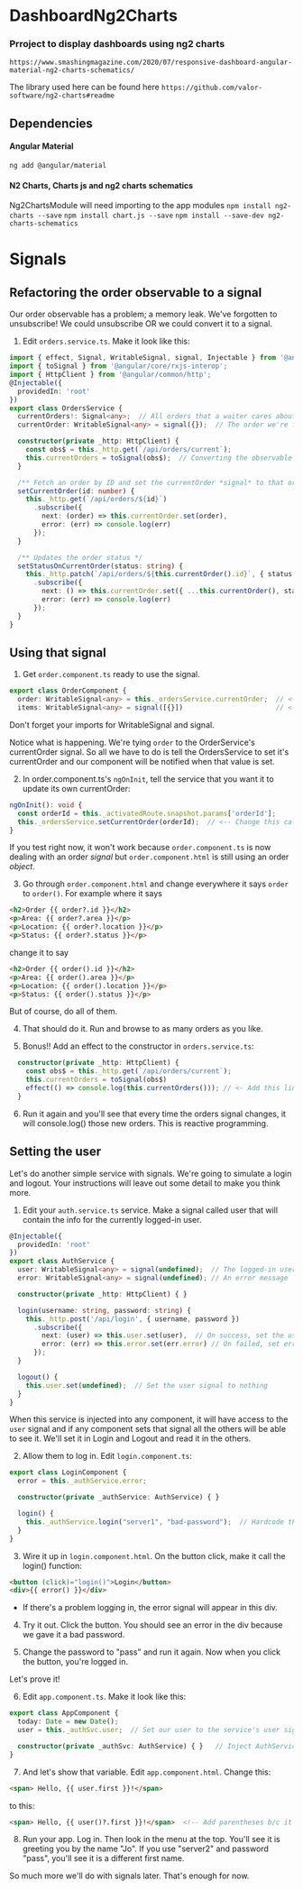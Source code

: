 # DashboardNg2Charts

### Prroject to display dashboards using ng2 charts
`https://www.smashingmagazine.com/2020/07/responsive-dashboard-angular-material-ng2-charts-schematics/`

The library used here can be found here
`https://github.com/valor-software/ng2-charts#readme`


## Dependencies

#### Angular Material
`ng add @angular/material`

#### N2 Charts, Charts js and ng2 charts schematics
Ng2ChartsModule will need importing to the app modules
`npm install ng2-charts --save`
`npm install chart.js --save`
`npm install --save-dev ng2-charts-schematics`









# Signals
<!-- Time: 20min -->

## Refactoring the order observable to a signal
Our order observable has a problem; a memory leak. We've forgotten to unsubscribe! We could  unsubscribe OR we could convert it to a signal.

1. Edit `orders.service.ts`. Make it look like this:
```typescript
import { effect, Signal, WritableSignal, signal, Injectable } from '@angular/core';
import { toSignal } from '@angular/core/rxjs-interop';
import { HttpClient } from '@angular/common/http';
@Injectable({
  providedIn: 'root'
})
export class OrdersService {
  currentOrders!: Signal<any>;  // All orders that a waiter cares about
  currentOrder: WritableSignal<any> = signal({});  // The order we're focusing on right now

  constructor(private _http: HttpClient) {
    const obs$ = this._http.get(`/api/orders/current`);
    this.currentOrders = toSignal(obs$);  // Converting the observable to a signal
  }

  /** Fetch an order by ID and set the currentOrder *signal* to that order. */
  setCurrentOrder(id: number) {
    this._http.get(`/api/orders/${id}`)
      .subscribe({
        next: (order) => this.currentOrder.set(order),
        error: (err) => console.log(err)
      });
  }

  /** Updates the order status */
  setStatusOnCurrentOrder(status: string) {
    this._http.patch(`/api/orders/${this.currentOrder().id}`, { status: status })
      .subscribe({
        next: () => this.currentOrder.set({ ...this.currentOrder(), status: status }),
        error: (err) => console.log(err)
      });
  }
}
```

## Using that signal
1. Get `order.component.ts` ready to use the signal.
```typescript
export class OrderComponent {
  order: WritableSignal<any> = this._ordersService.currentOrder;  // <-- Change this line
  items: WritableSignal<any> = signal([{}])                       // <-- Add this line
```
Don't forget your imports for WritableSignal and signal.

Notice what is happening. We're tying `order` to the OrderService's currentOrder signal. So all we have to do is tell the OrdersService to set it's currentOrder and our component will be notified when that value is set.

2. In order.component.ts's `ngOnInit`, tell the service that you want it to update its own currentOrder:
```typescript
ngOnInit(): void {
  const orderId = this._activatedRoute.snapshot.params['orderId'];
  this._ordersService.setCurrentOrder(orderId);  // <-- Change this call
}
```

If you test right now, it won't work because `order.component.ts` is now dealing with an order *signal* but `order.component.html` is still using an order *object*.

3. Go through `order.component.html` and change everywhere it says `order` to `order()`. For example where it says
```html
<h2>Order {{ order?.id }}</h2>
<p>Area: {{ order?.area }}</p>
<p>Location: {{ order?.location }}</p>
<p>Status: {{ order?.status }}</p>
```
change it to say
```html
<h2>Order {{ order().id }}</h2>
<p>Area: {{ order().area }}</p>
<p>Location: {{ order().location }}</p>
<p>Status: {{ order().status }}</p>
```
But of course, do all of them.

4. That should do it. Run and browse to as many orders as you like.

5. Bonus!! Add an effect to the constructor in `orders.service.ts`:
```typescript
  constructor(private _http: HttpClient) {
    const obs$ = this._http.get(`/api/orders/current`);
    this.currentOrders = toSignal(obs$)
    effect(() => console.log(this.currentOrders())); // <- Add this line
  }
```
6. Run it again and you'll see that every time the orders signal changes, it will console.log() those new orders. This is reactive programming.

## Setting the user
Let's do another simple service with signals. We're going to simulate a login and logout. Your instructions will leave out some detail to make you think more.

1. Edit your `auth.service.ts` service. Make a signal called user that will contain the info for the currently logged-in user.
```typescript
@Injectable({
  providedIn: 'root'
})
export class AuthService {
  user: WritableSignal<any> = signal(undefined);  // The logged-in user 
  error: WritableSignal<any> = signal(undefined); // An error message

  constructor(private _http: HttpClient) { }

  login(username: string, password: string) {
    this._http.post('/api/login', { username, password })
      .subscribe({
        next: (user) => this.user.set(user),  // On success, set the user signal
        error: (err) => this.error.set(err.error) // On failed, set error signal
      });
  }

  logout() {
    this.user.set(undefined);  // Set the user signal to nothing
  }
}
```
When this service is injected into any component, it will have access to the `user` signal and if any component sets that signal all the others will be able to see it. We'll set it in Login and Logout and read it in the others.

2. Allow them to log in. Edit `login.component.ts`:
```typescript
export class LoginComponent {
  error = this._authService.error;

  constructor(private _authService: AuthService) { }

  login() {
    this._authService.login("server1", "bad-password");  // Hardcode the credentials for now
  }
}
```

3. Wire it up in `login.component.html`. On the button click, make it call the login() function:
```html
<button (click)="login()">Login</button>
<div>{{ error() }}</div>
```
- If there's a problem logging in, the error signal will appear in this div.

4. Try it out. Click the button. You should see an error in the div because we gave it a bad password.

5. Change the password to "pass" and run it again. Now when you click the button, you're logged in.

Let's prove it!

6. Edit `app.component.ts`. Make it look like this:
```typescript
export class AppComponent {
  today: Date = new Date();
  user = this._authSvc.user;  // Set our user to the service's user signal

  constructor(private _authSvc: AuthService) { }   // Inject AuthService
}
```

7. And let's show that variable. Edit `app.component.html`. Change this:
```html
<span> Hello, {{ user.first }}!</span>
```
to this:
```html
<span> Hello, {{ user()?.first }}!</span>  <!-- Add parentheses b/c it's a signal -->
```

8. Run your app. Log in. Then look in the menu at the top. You'll see it is greeting you by the name "Jo". If you use "server2" and password "pass", you'll see it is a different first name.

So much more we'll do with signals later. That's enough for now.

